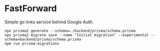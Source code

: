 # FastForward
Simple go links service behind Google Auth.

```
npx prisma2 generate --schema=./backend/prisma/schema.prisma
npx prisma2 migrate save --name "Initial migration" --experimental --schema=backend/prisma/schema.prisma
npm run prisma:migrations
```
